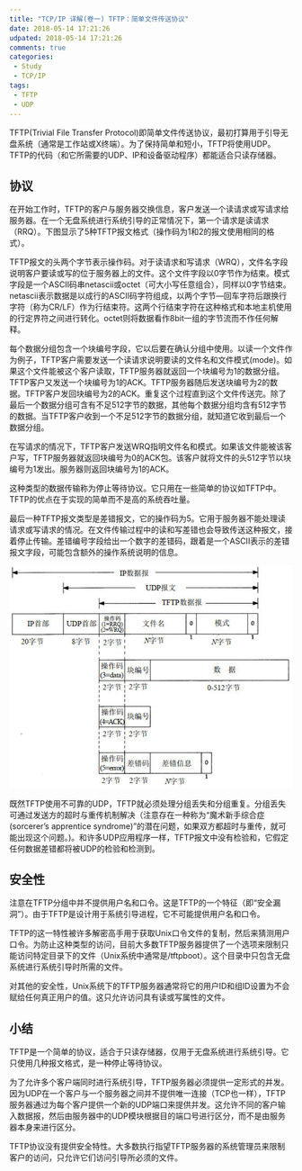 ```yaml
---
title: "TCP/IP 详解(卷一) TFTP：简单文件传送协议"
date: 2018-05-14 17:21:26
udpated: 2018-05-14 17:21:26
comments: true
categories:
 - Study
 - TCP/IP
tags:
 - TFTP
 - UDP
---
```


TFTP(Trivial File Transfer Protocol)即简单文件传送协议，最初打算用于引导无盘系统（通常是工作站或X终端）。为了保持简单和短小，TFTP将使用UDP。TFTP的代码（和它所需要的UDP、IP和设备驱动程序）都能适合只读存储器。

## 协议

在开始工作时，TFTP的客户与服务器交换信息，客户发送一个读请求或写请求给服务器。在一个无盘系统进行系统引导的正常情况下，第一个请求是读请求（RRQ）。下图显示了5种TFTP报文格式（操作码为1和2的报文使用相同的格式）。

TFTP报文的头两个字节表示操作码。对于读请求和写请求（WRQ），文件名字段说明客户要读或写的位于服务器上的文件。这个文件字段以0字节作为结束。模式字段是一个ASCII码串netascii或octet（可大小写任意组合），同样以0字节结束。netascii表示数据是以成行的ASCII码字符组成，以两个字节—回车字符后跟换行字符（称为CR/LF）作为行结束符。这两个行结束字符在这种格式和本地主机使用的行定界符之间进行转化。octet则将数据看作8bit一组的字节流而不作任何解释。

每个数据分组包含一个块编号字段，它以后要在确认分组中使用。以读一个文件作为例子，TFTP客户需要发送一个读请求说明要读的文件名和文件模式(mode)。如果这个文件能被这个客户读取，TFTP服务器就返回一个块编号为1的数据分组。TFTP客户又发送一个块编号为1的ACK。TFTP服务器随后发送块编号为2的数据。TFTP客户发回块编号为2的ACK。重复这个过程直到这个文件传送完。除了最后一个数据分组可含有不足512字节的数据，其他每个数据分组均含有512字节的数据。当TFTP客户收到一个不足512字节的数据分组，就知道它收到最后一个数据分组。
<!--more-->

在写请求的情况下，TFTP客户发送WRQ指明文件名和模式。如果该文件能被该客户写，TFTP服务器就返回块编号为0的ACK包。该客户就将文件的头512字节以块编号为1发出。服务器则返回块编号为1的ACK。

这种类型的数据传输称为停止等待协议。它只用在一些简单的协议如TFTP中。TFTP的优点在于实现的简单而不是高的系统吞吐量。

最后一种TFTP报文类型是差错报文，它的操作码为5。它用于服务器不能处理读请求或写请求的情况。在文件传输过程中的读和写差错也会导致传送这种报文，接着停止传输。差错编号字段给出一个数字的差错码，跟着是一个ASCII表示的差错报文字段，可能包含额外的操作系统说明的信息。

![](/images/tcp-ip/tftp-format.jpg)

既然TFTP使用不可靠的UDP，TFTP就必须处理分组丢失和分组重复。分组丢失可通过发送方的超时与重传机制解决（注意存在一种称为“魔术新手综合症(sorcerer’s apprentice syndrome)”的潜在问题，如果双方都超时与重传，就可能出现这个问题。)。和许多UDP应用程序一样，TFTP报文中没有检验和，它假定任何数据差错都将被UDP的检验和检测到。

## 安全性

注意在TFTP分组中并不提供用户名和口令。这是TFTP的一个特征（即“安全漏洞”）。由于TFTP是设计用于系统引导进程，它不可能提供用户名和口令。

TFTP的这一特性被许多解密高手用于获取Unix口令文件的复制，然后来猜测用户口令。为防止这种类型的访问，目前大多数TFTP服务器提供了一个选项来限制只能访问特定目录下的文件（Unix系统中通常是/tftpboot）。这个目录中只包含无盘系统进行系统引导时所需的文件。

对其他的安全性，Unix系统下的TFTP服务器通常将它的用户ID和组ID设置为不会赋给任何真正用户的值。这只允许访问具有读或写属性的文件。

## 小结

TFTP是一个简单的协议，适合于只读存储器，仅用于无盘系统进行系统引导。它只使用几种报文格式，是一种停止等待协议。

为了允许多个客户端同时进行系统引导，TFTP服务器必须提供一定形式的并发。因为UDP在一个客户与一个服务器之间并不提供唯一连接（TCP也一样），TFTP服务器通过为每个客户提供一个新的UDP端口来提供并发。这允许不同的客户输入数据报，然后由服务器中的UDP模块根据目的端口号进行区分，而不是由服务器本身来进行区分。

TFTP协议没有提供安全特性。大多数执行指望TFTP服务器的系统管理员来限制客户的访问，只允许它们访问引导所必须的文件。

